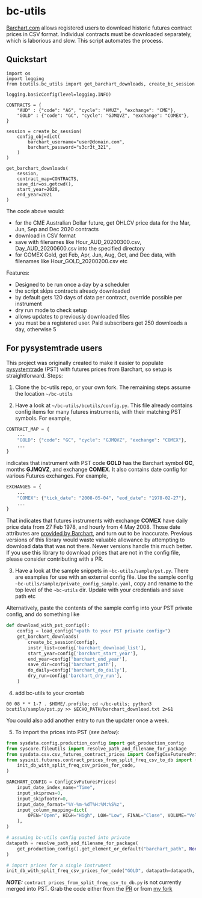 # bc-utils

[Barchart.com](https://www.barchart.com) allows registered users to download historic futures contract prices in CSV format. Individual contracts must be downloaded separately, which is laborious and slow. This script automates the process.

## Quickstart

```
import os
import logging
from bcutils.bc_utils import get_barchart_downloads, create_bc_session

logging.basicConfig(level=logging.INFO)

CONTRACTS = {
    "AUD" : {"code": "A6", "cycle": "HMUZ", "exchange": "CME"},
    "GOLD" : {"code": "GC", "cycle": "GJMQVZ", "exchange": "COMEX"},
}

session = create_bc_session(
    config_obj=dict(
        barchart_username="user@domain.com",
        barchart_password="s3cr3t_321",
    )
)

get_barchart_downloads(
    session,
    contract_map=CONTRACTS,
    save_dir=os.getcwd(),
    start_year=2020,
    end_year=2021
)
```

The code above would: 
* for the CME Australian Dollar future, get OHLCV price data for the Mar, Jun, Sep and Dec 2020 contracts
* download in CSV format
* save with filenames like Hour_AUD_20200300.csv, Day_AUD_20200600.csv into the specified directory
* for COMEX Gold, get Feb, Apr, Jun, Aug, Oct, and Dec data, with filenames like Hour_GOLD_20200200.csv etc

Features:
* Designed to be run once a day by a scheduler
* the script skips contracts already downloaded
* by default gets 120 days of data per contract, override possible per instrument
* dry run mode to check setup
* allows updates to previously downloaded files
* you must be a registered user. Paid subscribers get 250 downloads a day, otherwise 5

## For pysystemtrade users

This project was originally created to make it easier to populate [pysystemtrade](https://github.com/robcarver17/pysystemtrade) (PST) with futures prices from Barchart, so setup is straightforward. Steps:

1. Clone the bc-utils repo, or your own fork. The remaining steps assume the location `~/bc-utils`

2. Have a look at `~/bc-utils/bcutils/config.py`. This file already contains config items for many futures instruments, with their matching PST symbols. For example, 
```python
CONTRACT_MAP = {
    ...
    "GOLD": {"code": "GC", "cycle": "GJMQVZ", "exchange": "COMEX"},
    ...
}
```
indicates that instrument with PST code **GOLD** has the Barchart symbol **GC**, months **GJMQVZ**, and exchange **COMEX**. It also contains date config for various Futures exchanges. For example,

```python
EXCHANGES = {
    ...
    "COMEX": {"tick_date": "2008-05-04", "eod_date": "1978-02-27"},
    ...
}
```

That indicates that futures instruments with exchange **COMEX** have daily price data from 27 Feb 1978, and hourly from 4 May 2008. Those date attributes are [provided by Barchart](https://www.barchart.com/solutions/data/market), and turn out to be inaccurate. Previous versions of this library would waste valuable allowance by attempting to download data that was not there. Newer versions handle this much better. If you use this library to download prices that are not in the config file, please consider contributing with a PR.

3. Have a look at the sample snippets in `~bc-utils/sample/pst.py`. There are examples for use with an external config file. Use the sample config `~bc-utils/sample/private_config_sample.yaml`, copy and rename to the top level of the `~bc-utils` dir. Update with your credentials and save path etc

Alternatively, paste the contents of the sample config into your PST private config, and do something like

```python
def download_with_pst_config():
    config = load_config("<path to your PST private config>")
    get_barchart_downloads(
        create_bc_session(config),
        instr_list=config['barchart_download_list'],
        start_year=config['barchart_start_year'],
        end_year=config['barchart_end_year'],
        save_dir=config['barchart_path'],
        do_daily=config['barchart_do_daily'],
        dry_run=config['barchart_dry_run'],
    )
```

4. add bc-utils to your crontab
```
00 08 * * 1-7 . $HOME/.profile; cd ~/bc-utils; python3 bcutils/sample/pst.py >> $ECHO_PATH/barchart_download.txt 2>&1
```
You could also add another entry to run the updater once a week.

5. To import the prices into PST (_see below_):

```python
from sysdata.config.production_config import get_production_config
from syscore.fileutils import resolve_path_and_filename_for_package
from sysdata.csv.csv_futures_contract_prices import ConfigCsvFuturesPrices
from sysinit.futures.contract_prices_from_split_freq_csv_to_db import (
    init_db_with_split_freq_csv_prices_for_code,
)

BARCHART_CONFIG = ConfigCsvFuturesPrices(
    input_date_index_name="Time",
    input_skiprows=0,
    input_skipfooter=0,
    input_date_format="%Y-%m-%dT%H:%M:%S%z",
    input_column_mapping=dict(
        OPEN="Open", HIGH="High", LOW="Low", FINAL="Close", VOLUME="Volume"
    ),
)

# assuming bc-utils config pasted into private
datapath = resolve_path_and_filename_for_package(
    get_production_config().get_element_or_default("barchart_path", None)
)

# import prices for a single instrument
init_db_with_split_freq_csv_prices_for_code("GOLD", datapath=datapath, csv_config=BARCHART_CONFIG)
```

**_NOTE:_** `contract_prices_from_split_freq_csv_to_db.py` is not currently merged into PST. Grab the code either from the [PR](https://github.com/robcarver17/pysystemtrade/pull/1397) or from [my fork](https://github.com/bug-or-feature/pysystemtrade-fsb/blob/dev/sysinit/futures/contract_prices_from_split_freq_csv_to_db.py)
